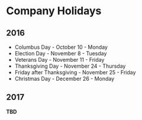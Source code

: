 # Company Holidays

## 2016

* Columbus Day - October 10 - Monday
* Election Day - November 8 - Tuesday
* Veterans Day - November 11 - Friday
* Thanksgiving Day - November 24 - Thursday
* Friday after Thanksgiving - November 25 - Friday
* Christmas Day - December 26 - Monday

## 2017
**TBD**